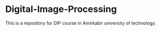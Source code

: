 # Digital-Image-Processing
This is a repository for DIP course in Amirkabir university of technology.
